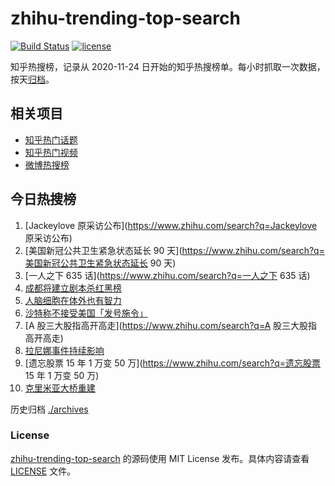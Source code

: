 # zhihu-trending-top-search

[![Build Status](https://github.com/justjavac/zhihu-trending-top-search/workflows/ci/badge.svg?branch=main)](https://github.com/justjavac/zhihu-trending-top-search/actions)
[![license](https://img.shields.io/github/license/justjavac/zhihu-trending-top-search)](https://github.com/justjavac/zhihu-trending-top-search/blob/main/LICENSE)

知乎热搜榜，记录从 2020-11-24 日开始的知乎热搜榜单。每小时抓取一次数据，按天[归档](./archives)。

## 相关项目

- [知乎热门话题](https://github.com/justjavac/zhihu-trending-hot-questions)
- [知乎热门视频](https://github.com/justjavac/zhihu-trending-hot-video)
- [微博热搜榜](https://github.com/justjavac/weibo-trending-hot-search)

## 今日热搜榜

<!-- BEGIN -->
<!-- 最后更新时间 Sat Oct 15 2022 05:17:28 GMT+0800 (China Standard Time) -->

1. [Jackeylove 原采访公布](https://www.zhihu.com/search?q=Jackeylove 原采访公布)
1. [美国新冠公共卫生紧急状态延长 90 天](https://www.zhihu.com/search?q=美国新冠公共卫生紧急状态延长 90 天)
1. [一人之下 635 话](https://www.zhihu.com/search?q=一人之下 635 话)
1. [成都将建立剧本杀红黑榜](https://www.zhihu.com/search?q=成都将建立剧本杀红黑榜)
1. [人脑细胞在体外也有智力](https://www.zhihu.com/search?q=人脑细胞在体外也有智力)
1. [沙特称不接受美国「发号施令」](https://www.zhihu.com/search?q=沙特称不接受美国「发号施令」)
1. [A 股三大股指高开高走](https://www.zhihu.com/search?q=A 股三大股指高开高走)
1. [拉尼娜事件持续影响](https://www.zhihu.com/search?q=拉尼娜事件持续影响)
1. [遗忘股票 15 年 1 万变 50 万](https://www.zhihu.com/search?q=遗忘股票 15 年 1 万变 50 万)
1. [克里米亚大桥重建](https://www.zhihu.com/search?q=克里米亚大桥重建)

<!-- END -->

历史归档 [./archives](./archives)

### License

[zhihu-trending-top-search](https://github.com/justjavac/zhihu-trending-top-search)
的源码使用 MIT License 发布。具体内容请查看 [LICENSE](./LICENSE) 文件。

